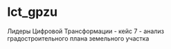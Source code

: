 # lct_gpzu
Лидеры Цифровой Трансформации - кейс 7 - анализ градостроительного плана земельного участка
